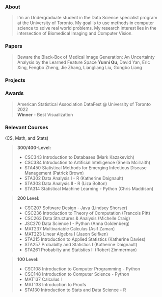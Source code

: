 

### About
> I'm an Undergraduate student in the Data Science specialist program at the University of Toronto. My goal is to use methods in computer science to solve real world problems. My research interest lies in the intersection of Biomedical Imaging and Computer Vision.

### Papers
>Beware the Black-Box of Medical Image Generation: An Uncertainty Analysis by the Learned Feature Space 
>**Yunni Qu**, David Yan, Eric  Xing, Fengbo Zheng, Jie Zhang, Liangliang Liu, Gongbo Liang

### Projects




### Awards
>American Statistical Association DataFest @ University of Toronto 2022  
>**Winner** - Best Visualization

### Relevant Courses
(CS, Math, and Stats)
>**300/400-Level:**
>
> - CSC343 Introduction to Databases (Mark Kazakevich)
> - CSC384 Introduction to Artificial Intelligence (Sheila Mcilraith)
> - STA450 Statistical Methods for Emerging Infectious Disease Management (Patrick Brown)
> - STA302 Data Analysis I - R (Katherine Daignault)
> - STA303 Data Analysis II - R (Liza Bolton)
> - STA314 Statistical Machine Learning - Python (Chris Maddison)

>**200 Level:**
>
> - CSC207 Software Design - Java (Lindsey Shorser)
> - CSC236 Introduction to Theory of Computation (Francois Pitt)
> - CSC263 Data Structures & Analysis (Michelle Craig)
> - JSC270 Data Science I - Python (Anna Goldenberg)
> - MAT237 Multivariable Calculus (Asif Zaman)
> - MAT223 Linear Algebra I (Jason Seifken)
> - STA215 Introduction to Applied Statistics (Katherine Davies)
> - STA257 Probabilty and Statistics I (Katherine Daignault)
> - STA261 Probabilty and Statistics II (Robert Zimmerman)

>**100 Level:**
>
> - CSC108 Introduction to Computer Programming - Python
> - CSC148 Introduction to Computer Science - Python
> - MAT137 Calculus I
> - MAT138 Introduction to Proofs
> - STA130 Introduction to Stats and Data Science - R

